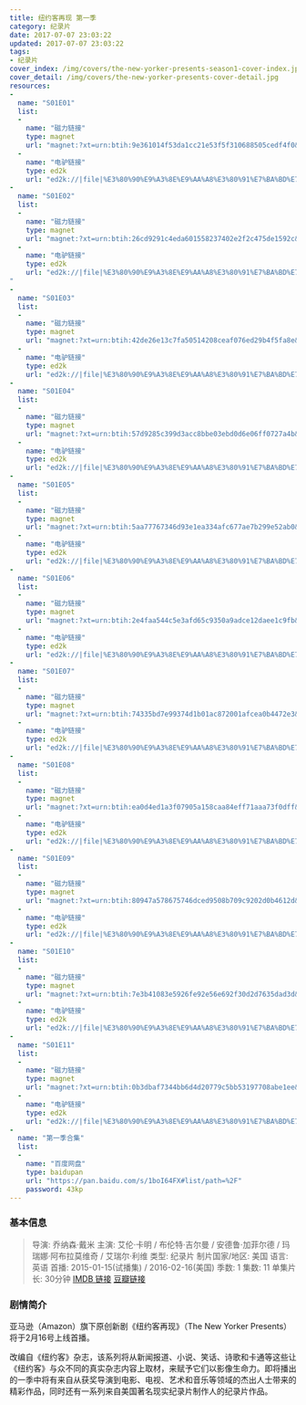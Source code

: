 ```yaml
---
title: 纽约客再现 第一季
category: 纪录片
date: 2017-07-07 23:03:22
updated: 2017-07-07 23:03:22
tags:
- 纪录片
cover_index: /img/covers/the-new-yorker-presents-season1-cover-index.jpg
cover_detail: /img/covers/the-new-yorker-presents-cover-detail.jpg
resources:
-
  name: "S01E01"
  list:
  -
    name: "磁力链接"
    type: magnet
    url: "magnet:?xt=urn:btih:9e361014f53da1cc21e53f5f310688505cedf4f0&tr=http://tracker.openbittorrent.com/announce&tr=udp://tracker.openbittorrent.com:80/announce&tr=udp://tr.cili001.com:6666/announce&tr=http://tracker.publicbt.com/announce&tr=udp://open.demonii.com:1337&tr=udp://tracker.opentrackr.org:1337/announce&tr=http://tr.cili001.com:6666/announce"
  -
    name: "电驴链接"
    type: ed2k
    url: "ed2k://|file|%E3%80%90%E9%A3%8E%E9%AA%A8%E3%80%91%E7%BA%BD%E7%BA%A6%E5%AE%A2%E5%86%8D%E7%8E%B0.The.New.Yorker.Presents.S01E01.WEBRip.mp4|140287815|18edc9dac3f864509c7c7a07af31a80c|h=76jjdo6kyixaueltdwfsai4cmgmbuzmu|/"
-
  name: "S01E02"
  list:
  -
    name: "磁力链接"
    type: magnet
    url: "magnet:?xt=urn:btih:26cd9291c4eda601558237402e2f2c475de1592c&tr=http://tracker.openbittorrent.com/announce&tr=udp://tracker.openbittorrent.com:80/announce&tr=udp://tr.cili001.com:6666/announce&tr=http://tracker.publicbt.com/announce&tr=udp://open.demonii.com:1337&tr=udp://tracker.opentrackr.org:1337/announce&tr=http://tr.cili001.com:6666/announce"
  -
    name: "电驴链接"
    type: ed2k
    url: "ed2k://|file|%E3%80%90%E9%A3%8E%E9%AA%A8%E3%80%91%E7%BA%BD%E7%BA%A6%E5%AE%A2%E5%86%8D%E7%8E%B0.The.New.Yorker.Presents.S01E02.WEBRip.mp4|189311787|e2681f01293d7d19849c5168875af92c|h=oaa2lkoq5pzsgyj2epx754ei4y7yq7bk|/
"
-
  name: "S01E03"
  list:
  -
    name: "磁力链接"
    type: magnet
    url: "magnet:?xt=urn:btih:42de26e13c7fa50514208ceaf076ed29b4f5fa8e&tr=http://tracker.openbittorrent.com/announce&tr=udp://tracker.openbittorrent.com:80/announce&tr=udp://tr.cili001.com:6666/announce&tr=http://tracker.publicbt.com/announce&tr=udp://open.demonii.com:1337&tr=udp://tracker.opentrackr.org:1337/announce&tr=http://tr.cili001.com:6666/announce"
  -
    name: "电驴链接"
    type: ed2k
    url: "ed2k://|file|%E3%80%90%E9%A3%8E%E9%AA%A8%E3%80%91%E7%BA%BD%E7%BA%A6%E5%AE%A2%E5%86%8D%E7%8E%B0.The.New.Yorker.Presents.S01E03.Proper.WEBRip.mp4|169699783|508d6e3d69014bcf84d4c68c82e32ff2|h=6rqq5n7l27mdrlp3cjlbsk27qk7nr6dk|/"
-
  name: "S01E04"
  list:
  -
    name: "磁力链接"
    type: magnet
    url: "magnet:?xt=urn:btih:57d9285c399d3acc8bbe03ebd0d6e06ff0727a4b&tr=http://tracker.openbittorrent.com/announce&tr=udp://tracker.openbittorrent.com:80/announce&tr=udp://tr.cili001.com:6666/announce&tr=http://tracker.publicbt.com/announce&tr=udp://open.demonii.com:1337&tr=udp://tracker.opentrackr.org:1337/announce&tr=http://tr.cili001.com:6666/announce"
  -
    name: "电驴链接"
    type: ed2k
    url: "ed2k://|file|%E3%80%90%E9%A3%8E%E9%AA%A8%E3%80%91%E7%BA%BD%E7%BA%A6%E5%AE%A2%E5%86%8D%E7%8E%B0.The.New.Yorker.Presents.S01E04.WEBRip.mp4|175556725|d0333d68b38df90288ff19bf50a24c2f|h=a2jt7atfazlo2gokswfmjqpprjje3y67|/"
-
  name: "S01E05"
  list:
  -
    name: "磁力链接"
    type: magnet
    url: "magnet:?xt=urn:btih:5aa77767346d93e1ea334afc677ae7b299e52ab0&tr=http://tracker.openbittorrent.com/announce&tr=udp://tracker.openbittorrent.com:80/announce&tr=udp://tr.cili001.com:6666/announce&tr=http://tracker.publicbt.com/announce&tr=udp://open.demonii.com:1337&tr=udp://tracker.opentrackr.org:1337/announce&tr=http://tr.cili001.com:6666/announce"
  -
    name: "电驴链接"
    type: ed2k
    url: "ed2k://|file|%E3%80%90%E9%A3%8E%E9%AA%A8%E3%80%91%E7%BA%BD%E7%BA%A6%E5%AE%A2%E5%86%8D%E7%8E%B0.The.New.Yorker.Presents.S01E05.WEBRip.mp4|157463845|3e460d4e5e0de190320c9b69c3ecf262|h=wdljxxmtadq4zbgf7fftx4l74m7bocwy|/"
-
  name: "S01E06"
  list:
  -
    name: "磁力链接"
    type: magnet
    url: "magnet:?xt=urn:btih:2e4faa544c5e3afd65c9350a9adce12daee1c9fb&tr=http://tracker.openbittorrent.com/announce&tr=udp://tracker.openbittorrent.com:80/announce&tr=udp://tr.cili001.com:6666/announce&tr=http://tracker.publicbt.com/announce&tr=udp://open.demonii.com:1337&tr=udp://tracker.opentrackr.org:1337/announce&tr=http://tr.cili001.com:6666/announce"
  -
    name: "电驴链接"
    type: ed2k
    url: "ed2k://|file|%E3%80%90%E9%A3%8E%E9%AA%A8%E3%80%91%E7%BA%BD%E7%BA%A6%E5%AE%A2%E5%86%8D%E7%8E%B0.The.New.Yorker.Presents.S01E06.WEBRip.mp4|127643012|ff6195586e8f8e594aff1a8179a98a65|h=hnrwsvql2rtm7pf2cm3bc45zwkhmxqmo|/"
-
  name: "S01E07"
  list:
  -
    name: "磁力链接"
    type: magnet
    url: "magnet:?xt=urn:btih:74335bd7e99374d1b01ac872001afcea0b4472e3&tr=http://tracker.openbittorrent.com/announce&tr=udp://tracker.openbittorrent.com:80/announce&tr=udp://tr.cili001.com:6666/announce&tr=http://tracker.publicbt.com/announce&tr=udp://open.demonii.com:1337&tr=udp://tracker.opentrackr.org:1337/announce&tr=http://tr.cili001.com:6666/announce"
  -
    name: "电驴链接"
    type: ed2k
    url: "ed2k://|file|%E3%80%90%E9%A3%8E%E9%AA%A8%E3%80%91%E7%BA%BD%E7%BA%A6%E5%AE%A2%E5%86%8D%E7%8E%B0.The.New.Yorker.Presents.S01E07.WEBRip.mp4|162094396|57b0de65fa9687dcd9a501d2ccbf5251|h=achypdqz6tcneyaggssrybnt7duzzkq3|/"
-
  name: "S01E08"
  list:
  -
    name: "磁力链接"
    type: magnet
    url: "magnet:?xt=urn:btih:ea0d4ed1a3f07905a158caa84eff71aaa73f0dff&tr=http://tracker.openbittorrent.com/announce&tr=udp://tracker.openbittorrent.com:80/announce&tr=udp://tr.cili001.com:6666/announce&tr=http://tracker.publicbt.com/announce&tr=udp://open.demonii.com:1337&tr=udp://tracker.opentrackr.org:1337/announce&tr=http://tr.cili001.com:6666/announce"
  -
    name: "电驴链接"
    type: ed2k
    url: "ed2k://|file|%E3%80%90%E9%A3%8E%E9%AA%A8%E3%80%91%E7%BA%BD%E7%BA%A6%E5%AE%A2%E5%86%8D%E7%8E%B0.The.New.Yorker.Presents.S01E08.WEBRip.mp4|169446554|acefbc68b6f156c9e7bbeba0cd916ab3|h=rfjmgdspprdacjo2jttvsvkbqrn2zumr|/"
-
  name: "S01E09"
  list:
  -
    name: "磁力链接"
    type: magnet
    url: "magnet:?xt=urn:btih:80947a578675746dced9508b709c9202d0b4612d&tr=http://tracker.openbittorrent.com/announce&tr=udp://tracker.openbittorrent.com:80/announce&tr=udp://tr.cili001.com:6666/announce&tr=http://tracker.publicbt.com/announce&tr=udp://open.demonii.com:1337&tr=udp://tracker.opentrackr.org:1337/announce&tr=http://tr.cili001.com:6666/announce"
  -
    name: "电驴链接"
    type: ed2k
    url: "ed2k://|file|%E3%80%90%E9%A3%8E%E9%AA%A8%E3%80%91%E7%BA%BD%E7%BA%A6%E5%AE%A2%E5%86%8D%E7%8E%B0.The.New.Yorker.Presents.S01E09.WEBRip.mp4|137971559|2946cc4d2f4f224c6c9fda6e94ec2284|h=wkhbxdmf5ddjwn3xretaenzequdkplix|/"
-
  name: "S01E10"
  list:
  -
    name: "磁力链接"
    type: magnet
    url: "magnet:?xt=urn:btih:7e3b41083e5926fe92e56e692f30d2d7635dad3d&tr=http://tracker.openbittorrent.com/announce&tr=udp://tracker.openbittorrent.com:80/announce&tr=udp://tr.cili001.com:6666/announce&tr=http://tracker.publicbt.com/announce&tr=udp://open.demonii.com:1337&tr=udp://tracker.opentrackr.org:1337/announce&tr=http://tr.cili001.com:6666/announce"
  -
    name: "电驴链接"
    type: ed2k
    url: "ed2k://|file|%E3%80%90%E9%A3%8E%E9%AA%A8%E3%80%91%E7%BA%BD%E7%BA%A6%E5%AE%A2%E5%86%8D%E7%8E%B0.The.New.Yorker.Presents.S01E10.WEBRip.mp4|209713204|b22eb1fed602e161652ada766a8d2d71|h=3y633m2nti6ksubewnqa3h6j23nis7qn|/"
-
  name: "S01E11"
  list:
  -
    name: "磁力链接"
    type: magnet
    url: "magnet:?xt=urn:btih:0b3dbaf7344bb6d4d20779c5bb53197708abe1ee&tr=http://tracker.openbittorrent.com/announce&tr=udp://tracker.openbittorrent.com:80/announce&tr=udp://tr.cili001.com:6666/announce&tr=http://tracker.publicbt.com/announce&tr=udp://open.demonii.com:1337&tr=udp://tracker.opentrackr.org:1337/announce&tr=http://tr.cili001.com:6666/announce"
  -
    name: "电驴链接"
    type: ed2k
    url: "ed2k://|file|%E3%80%90%E9%A3%8E%E9%AA%A8%E3%80%91%E7%BA%BD%E7%BA%A6%E5%AE%A2%E5%86%8D%E7%8E%B0.The.New.Yorker.Presents.S01E11.WEBRip.mp4|179112761|365df2de2ecbc154abab40bc77f99a7c|h=xkvfrk7jq7ytl2l7v4amdvvqmudmapr5|/"
-
  name: "第一季合集"
  list:
  -
    name: "百度网盘"
    type: baidupan
    url: "https://pan.baidu.com/s/1boI64FX#list/path=%2F"
    password: 43kp
---
```


### 基本信息

>导演: 乔纳森·戴米
主演: 艾伦·卡明 / 布伦特·吉尔曼 / 安德鲁·加菲尔德 / 玛瑞娜·阿布拉莫维奇 / 艾瑞尔·利维
类型: 纪录片
制片国家/地区: 美国
语言: 英语
首播: 2015-01-15(试播集) / 2016-02-16(美国)
季数: 1
集数: 11
单集片长: 30分钟
[IMDB 链接](http://www.imdb.com/title/tt4115864)
[豆瓣链接](https://movie.douban.com/subject/26258881/)

### 剧情简介

亚马逊（Amazon）旗下原创新剧《纽约客再现》（The New Yorker Presents）将于2月16号上线首播。 

改编自《纽约客》杂志，该系列将从新闻报道、小说、笑话、诗歌和卡通等这些让《纽约客》与众不同的真实杂志内容上取材，来赋予它们以影像生命力。即将播出的一季中将有来自从获奖导演到电影、电视、艺术和音乐等领域的杰出人士带来的精彩作品，同时还有一系列来自美国著名现实纪录片制作人的纪录片作品。
